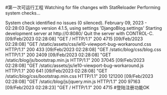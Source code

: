 #第一次可运行工程
Watching for file changes with StatReloader
Performing system checks...

System check identified no issues (0 silenced).
February 09, 2023 - 02:28:03
Django version 4.1.5, using settings 'DjangoBlog.settings'
Starting development server at http://0:8080/
Quit the server with CONTROL-C.
[09/Feb/2023 02:28:08] "GET / HTTP/1.1" 200 4715
[09/Feb/2023 02:28:08] "GET /static/assets/css/ie10-viewport-bug-workaround.css HTTP/1.1" 200 433
[09/Feb/2023 02:28:08] "GET /static/blog/css/blog.css HTTP/1.1" 200 2409
[09/Feb/2023 02:28:08] "GET /static/blog/js/bootstrap.min.js HTTP/1.1" 200 37045
[09/Feb/2023 02:28:08] "GET /static/assets/js/ie10-viewport-bug-workaround.js HTTP/1.1" 200 641
[09/Feb/2023 02:28:08] "GET /static/blog/css/bootstrap.min.css HTTP/1.1" 200 121200
[09/Feb/2023 02:28:08] "GET /static/blog/js/jquery.min.js HTTP/1.1" 200 97163
[09/Feb/2023 02:28:23] "GET / HTTP/1.1" 200 4715
#登陆注册功能OK
